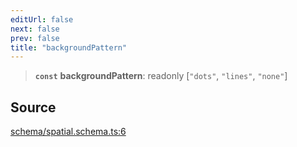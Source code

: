 ```yaml
---
editUrl: false
next: false
prev: false
title: "backgroundPattern"
---
```


> **`const`** **backgroundPattern**: readonly [`"dots"`, `"lines"`, `"none"`]

## Source

[schema/spatial.schema.ts:6](https://github.com/nodenogg-in/alpha-p2p/blob/b5a92ec368c11e5b1ed34a190813f3e3bd62fc80/packages/infinitykit/src/schema/spatial.schema.ts#L6)
